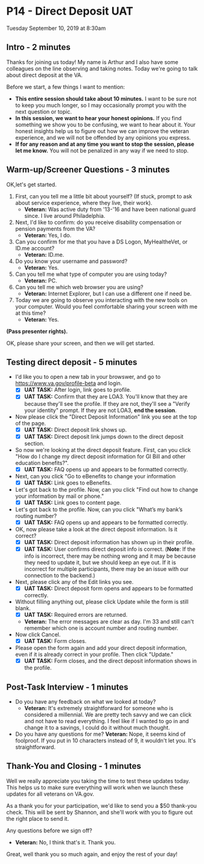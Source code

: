 # P14 - Direct Deposit UAT

Tuesday September 10, 2019 at 8:30am

## Intro - 2 minutes

Thanks for joining us today! My name is Arthur and I also have some colleagues on the line observing and taking notes. Today we're going to talk about direct deposit at the VA. 

Before we start, a few things I want to mention:

- **This entire session should take about 10 minutes.** I want to be sure not to keep you much longer, so I may occasionally prompt you with the next question or topic.
- **In this session, we want to hear your honest opinions.** If you find something we show you to be confusing, we want to hear about it. Your honest insights help us to figure out how we can improve the veteran experience, and we will not be offended by any opinions you express.
- **If for any reason and at any time you want to stop the session, please let me know.** You will not be penalized in any way if we need to stop.

## Warm-up/Screener Questions - 3 minutes

OK,let's get started.

1. First, can you tell me a little bit about yourself? (If stuck, prompt to ask about service experience, where they live, their work).
    - **Veteran:** Was active duty from '13-'16 and have been national guard since. I live around Philadelphia.
2. Next, I'd like to confirm: do you receive disability compensation or pension payments from the VA?
    - **Veteran:** Yes, I do.
3. Can you confirm for me that you have a DS Logon, MyHealtheVet, or ID.me account? 
    - **Veteran:** ID.me.
4. Do you know your username and password? 
    - **Veteran:** Yes.
5. Can you tell me what type of computer you are using today? 
    - **Veteran:** PC.
6. Can you tell me which web browser you are using?
    - **Veteran:** Internet Explorer, but I can use a different one if need be.
7. Today we are going to observe you interacting with the new tools on your computer. Would you feel comfortable sharing your screen with me at this time?  
    - **Veteran:** Yes.

**(Pass presenter rights).**

OK, please share your screen, and then we will get started.

## Testing direct deposit - 5 minutes

- I'd like you to open a new tab in your browswer, and go to https://www.va.gov/profile-beta and login.
  - [X] **UAT TASK:** After login, link goes to profile.
  - [X] **UAT TASK:** Confirm that they are LOA3. You'll know that they are because they'll see the profile. If they are not, they'll see a "Verify your identity" prompt. If they are not LOA3, **end the session**.  
- Now please click the "Direct Deposit Information" link you see at the top of the page. 
  - [X] **UAT TASK:** Direct deposit link shows up.
  - [X] **UAT TASK:** Direct deposit link jumps down to the direct deposit section.
- So now we're looking at the direct deposit feature. First, can you click "How do I change my direct deposit information for GI Bill and other education benefits?". 
  - [X] **UAT TASK:** FAQ opens up and appears to be formatted correctly.
- Next, can you click "Go to eBenefits to change your information
  - [X] **UAT TASK:** Link goes to eBenefits.
- Let's got back to the profile. Now, can you click "Find out how to change your information by mail or phone."
  - [X] **UAT TASK:** Link goes to content page.
- Let's got back to the profile. Now, can you click "What’s my bank’s routing number?
  - [X] **UAT TASK:** FAQ opens up and appears to be formatted correctly.
- OK, now please take a look at the direct deposit information. Is it correct?
  - [X] **UAT TASK:** Direct deposit information has shown up in their profile.
  - [X] **UAT TASK:** User confirms direct deposit info is correct. (**Note**: If the info is incorrect, there may be nothing wrong and it may be because they need to update it, but we should keep an eye out. If it is incorrect for multiple participants, there may be an issue with our connection to the backend.)
- Next, please click any of the Edit links you see.
  - [X] **UAT TASK:** Direct deposit form opens and appears to be formatted correctly.
- Without filling anything out, please click Update while the form is still blank.
  - [X] **UAT TASK:** Required errors are returned.
   - **Veteran:** The error messages are clear as day. I'm 33 and still can't remember which one is account number and routing number.
- Now click Cancel.
  - [X] **UAT TASK:** Form closes.
- Please open the form again and add your direct deposit information, even if it is already correct in your profile. Then click "Update."
  - [X] **UAT TASK:** Form closes, and the direct deposit information shows in the profile.

## Post-Task Interview - 1 minutes

- Do you have any feedback on what we looked at today?
    - **Veteran:** It's extremely straightforward for someone who is considered a millennial. We are pretty tech savvy and we can click and not have to read everything. I feel like if I wanted to go in and change it to a savings, I could do it without much thought.
- Do you have any questions for me?
    **Veteran:** Nope, it seems kind of foolproof. If you put in 10 characters instead of 9, it wouldn't let you. It's straightforward.

## Thank-You and Closing - 1 minutes

Well we really appreciate you taking the time to test these updates today. This helps us to make sure everything will work when we launch these updates for all veterans on VA.gov.

As a thank you for your participation, we'd like to send you a $50 thank-you check. This will be sent by Shannon, and she'll work with you to figure out the right place to send it.

Any questions before we sign off?

   - **Veteran:** No, I think that's it. Thank you.

Great, well thank you so much again, and enjoy the rest of your day!
